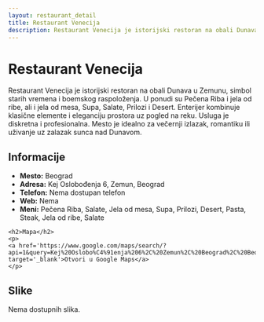 ```yaml
---
layout: restaurant_detail
title: Restaurant Venecija
description: Restaurant Venecija je istorijski restoran na obali Dunava u Zemunu, simbol starih vremena i boemskog raspoloženja. U ponudi su Pečena Riba i jela od ribe, ali i jela od mesa, Supa, Salate, Prilozi i Desert. Enterijer kombinuje klasične elemente i eleganciju prostora uz pogled na reku. Usluga je diskretna i profesionalna. Mesto je idealno za večernji izlazak, romantiku ili uživanje uz zalazak sunca nad Dunavom.
---
```


# Restaurant Venecija
<p class="description">Restaurant Venecija je istorijski restoran na obali Dunava u Zemunu, simbol starih vremena i boemskog raspoloženja. U ponudi su Pečena Riba i jela od ribe, ali i jela od mesa, Supa, Salate, Prilozi i Desert. Enterijer kombinuje klasične elemente i eleganciju prostora uz pogled na reku. Usluga je diskretna i profesionalna. Mesto je idealno za večernji izlazak, romantiku ili uživanje uz zalazak sunca nad Dunavom.</p>

<div class="left-column text-content">
    <h2>Informacije</h2>
    <ul>
        <li><strong>Mesto:</strong> Beograd</li>
        <li><strong>Adresa:</strong> Kej Oslobođenja 6, Zemun, Beograd</li>
        <li><strong>Telefon:</strong> Nema dostupan telefon</li>
        <li><strong>Web:</strong> Nema</li>
        <li><strong>Meni:</strong> Pečena Riba, Salate, Jela od mesa, Supa, Prilozi, Desert, Pasta, Steak, Jela od ribe, Salate</li>
    </ul>

    <h2>Mapa</h2>
    <p>
    <a href='https://www.google.com/maps/search/?api=1&query=Kej%20Oslobo%C4%91enja%206%2C%20Zemun%2C%20Beograd%2C%20Beograd' target='_blank'>Otvori u Google Maps</a>
    </p>
</div>

<div class="right-column">
    <h2>Slike</h2>
    <div class="images-grid">
<p>Nema dostupnih slika.</p>
    </div>
</div>